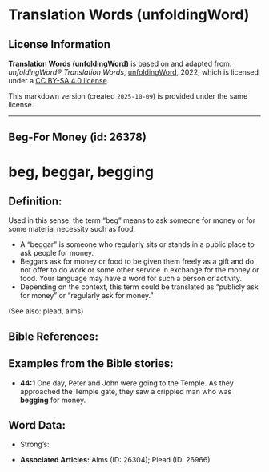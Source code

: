 # Translation Words (unfoldingWord)

## License Information

**Translation Words (unfoldingWord)** is based on and adapted from: _unfoldingWord® Translation Words_, [unfoldingWord](https://unfoldingword.org/utw), 2022, which is licensed under a [CC BY-SA 4.0 license](https://creativecommons.org/licenses/by-sa/4.0/legalcode.en).

This markdown version (created `2025-10-09`) is provided under the same license.



--------------------------------

## Beg-For Money (id: 26378)

beg, beggar, begging
====================

Definition:
-----------

Used in this sense, the term “beg” means to ask someone for money or for some material necessity such as food.

* A “beggar” is someone who regularly sits or stands in a public place to ask people for money.
* Beggars ask for money or food to be given them freely as a gift and do not offer to do work or some other service in exchange for the money or food. Your language may have a word for such a person or activity.
* Depending on the context, this term could be translated as “publicly ask for money” or “regularly ask for money.”

(See also: plead, alms)

Bible References:
-----------------

Examples from the Bible stories:
--------------------------------

* **44:1** One day, Peter and John were going to the Temple. As they approached the Temple gate, they saw a crippled man who was **begging** for money.

Word Data:
----------

* Strong’s:

* **Associated Articles:** Alms (ID: 26304); Plead (ID: 26966)

